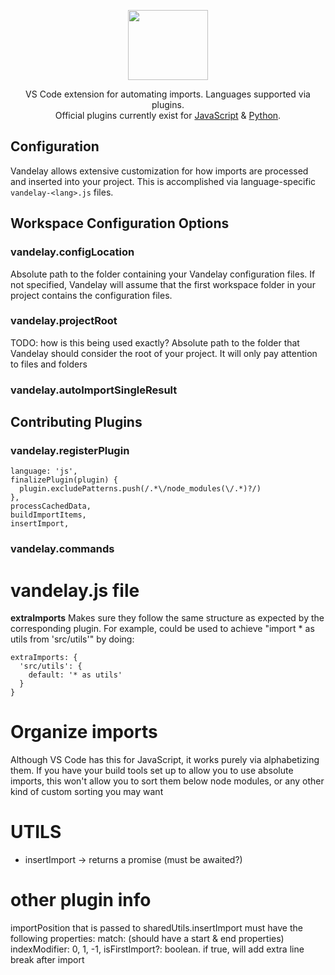 <p align="center">
    <img src="https://raw.githubusercontent.com/ericbiewener/vscode-vandelay/master/artwork/logo.png" width="128" height="112" />
</p>

<p align="center">
  VS Code extension for automating imports. Languages supported via plugins.
  <br />
  Official plugins currently exist for <a href="https://github.com/ericbiewener/vscode-vandelay-js">JavaScript</a> &amp; <a href="https://github.com/ericbiewener/vscode-vandelay-py">Python</a>.
</p>

## Configuration

Vandelay allows extensive customization for how imports are processed and inserted into your project. This is accomplished via language-specific `vandelay-<lang>.js` files.

## Workspace Configuration Options

### vandelay.configLocation

Absolute path to the folder containing your Vandelay configuration files. If not specified, Vandelay will assume that the first workspace folder in your project contains the configuration files.

### vandelay.projectRoot

TODO: how is this being used exactly?
Absolute path to the folder that Vandelay should consider the root of your project. It will only pay attention to files and folders

### vandelay.autoImportSingleResult

## Contributing Plugins

### vandelay.registerPlugin

    language: 'js',
    finalizePlugin(plugin) {
      plugin.excludePatterns.push(/.*\/node_modules(\/.*)?/)
    },
    processCachedData,
    buildImportItems,
    insertImport,

### vandelay.commands

# vandelay.js file

**extraImports**
Makes sure they follow the same structure as expected by the corresponding plugin. For example, could be used to achieve "import \* as utils from 'src/utils'" by doing:

    extraImports: {
      'src/utils': {
        default: '* as utils'
      }
    }

# Organize imports

Although VS Code has this for JavaScript, it works purely via alphabetizing them. If you have your build tools set up to allow you to use absolute imports, this won't allow you to sort them below node modules, or any other kind of custom sorting you may want

# UTILS

- insertImport -> returns a promise (must be awaited?)

# other plugin info

importPosition that is passed to sharedUtils.insertImport must have the following properties:
match: (should have a start & end properties)
indexModifier: 0, 1, -1,
isFirstImport?: boolean. if true, will add extra line break after import
